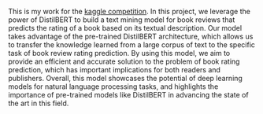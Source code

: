 This is my work for the [kaggle competition](https://www.kaggle.com/competitions/goodreads-books-reviews-290312/overview).
In this project, we leverage the power of DistilBERT to build a text mining model for book reviews that predicts the rating of a book based on its textual description. Our model takes advantage of the pre-trained DistilBERT architecture, which allows us to transfer the knowledge learned from a large corpus of text to the specific task of book review rating prediction. By using this model, we aim to provide an efficient and accurate solution to the problem of book rating prediction, which has important implications for both readers and publishers. Overall, this model showcases the potential of deep learning models for natural language processing tasks, and highlights the importance of pre-trained models like DistilBERT in advancing the state of the art in this field.
